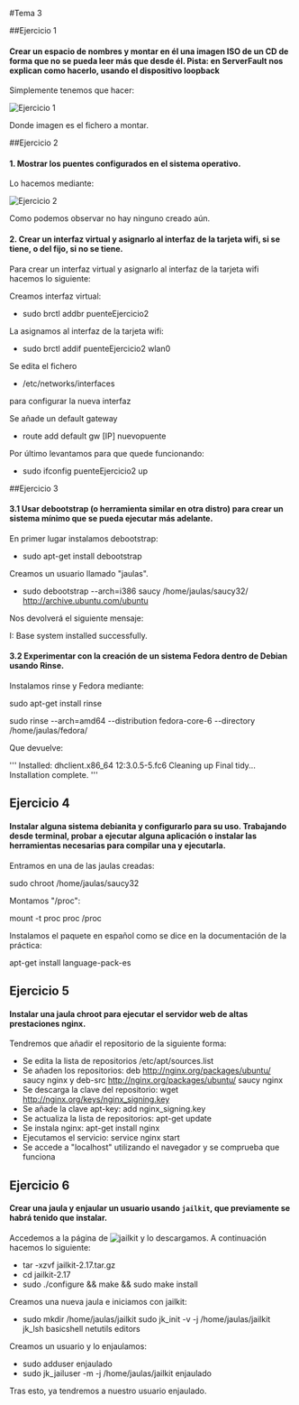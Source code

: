 #Tema 3

##Ejercicio 1

#### Crear un espacio de nombres y montar en él una imagen ISO de un CD de forma que no se pueda leer más que desde él. Pista: en ServerFault nos explican como hacerlo, usando el dispositivo loopback

Simplemente tenemos que hacer:

![Ejercicio 1](https://github.com/FranciscoPorcel/GII-2014/blob/master/ejercicios/FranciscoPorcel/imagenes/Tema3/1.png)

Donde imagen es el fichero a montar.

##Ejercicio 2

#### 1. Mostrar los puentes configurados en el sistema operativo.

Lo hacemos mediante:

![Ejercicio 2](https://github.com/FranciscoPorcel/GII-2014/blob/master/ejercicios/FranciscoPorcel/imagenes/Tema3/2_1.png)

Como podemos observar no hay ninguno creado aún.

#### 2. Crear un interfaz virtual y asignarlo al interfaz de la tarjeta wifi, si se tiene, o del fijo, si no se tiene.

Para crear un interfaz virtual y asignarlo al interfaz de la tarjeta wifi hacemos lo siguiente:

Creamos interfaz virtual:

* sudo brctl addbr puenteEjercicio2

La asignamos al interfaz de la tarjeta wifi:

* sudo brctl addif puenteEjercicio2 wlan0

Se edita el fichero 

* /etc/networks/interfaces 

para configurar la nueva interfaz

Se añade un default gateway

* route add default gw [IP] nuevopuente 

Por último levantamos para que quede funcionando:

* sudo ifconfig puenteEjercicio2 up

##Ejercicio 3

#### 3.1 Usar debootstrap (o herramienta similar en otra distro) para crear un sistema mínimo que se pueda ejecutar más adelante.

En primer lugar instalamos debootstrap:

* sudo apt-get install debootstrap

Creamos un usuario llamado "jaulas".

* sudo debootstrap --arch=i386 saucy /home/jaulas/saucy32/ http://archive.ubuntu.com/ubuntu

Nos devolverá el siguiente mensaje:

I: Base system installed successfully.

#### 3.2 Experimentar con la creación de un sistema Fedora dentro de Debian usando Rinse.

Instalamos rinse y Fedora mediante:

sudo apt-get install rinse

sudo rinse --arch=amd64 --distribution fedora-core-6 --directory /home/jaulas/fedora/

Que devuelve:

''' Installed: dhclient.x86_64 12:3.0.5-5.fc6 Cleaning up Final tidy... Installation complete. '''

## Ejercicio 4 

#### Instalar alguna sistema debianita y configurarlo para su uso. Trabajando desde terminal, probar a ejecutar alguna aplicación o instalar las herramientas necesarias para compilar una y ejecutarla. 

Entramos en una de las jaulas creadas:

sudo chroot /home/jaulas/saucy32

Montamos "/proc":

mount -t proc proc /proc

Instalamos el paquete en español como se dice en la documentación de la práctica:

apt-get install language-pack-es

## Ejercicio 5

#### Instalar una jaula chroot para ejecutar el servidor web de altas prestaciones nginx.

Tendremos que añadir el repositorio de la siguiente forma:

* Se edita la lista de repositorios /etc/apt/sources.list
* Se añaden los repositorios: deb http://nginx.org/packages/ubuntu/ saucy nginx y deb-src http://nginx.org/packages/ubuntu/ saucy nginx
* Se descarga la clave del repositorio: wget http://nginx.org/keys/nginx_signing.key
* Se añade la clave apt-key: add nginx_signing.key
* Se actualiza la lista de repositorios: apt-get update
* Se instala nginx: apt-get install nginx
* Ejecutamos el servicio: service nginx start
* Se accede a "localhost" utilizando el navegador y se comprueba que funciona

## Ejercicio 6

#### Crear una jaula y enjaular un usuario usando `jailkit`, que previamente se habrá tenido que instalar. 

Accedemos a la página de ![jailkit](http://olivier.sessink.nl/jailkit/) y lo descargamos. A continuación hacemos lo siguiente:

* tar -xzvf jailkit-2.17.tar.gz
* cd jailkit-2.17
* sudo ./configure && make && sudo make install

Creamos una nueva jaula e iniciamos con jailkit: 
* sudo mkdir /home/jaulas/jailkit sudo jk_init -v -j /home/jaulas/jailkit jk_lsh basicshell netutils editors

Creamos un usuario y lo enjaulamos: 
* sudo adduser enjaulado 
* sudo jk_jailuser -m -j /home/jaulas/jailkit enjaulado

Tras esto, ya tendremos a nuestro usuario enjaulado.
